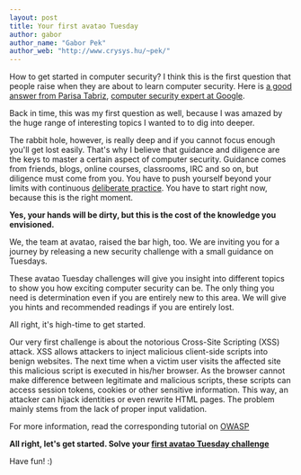 ```yaml
---
layout: post
title: Your first avatao Tuesday
author: gabor
author_name: "Gabor Pek"
author_web: "http://www.crysys.hu/~pek/"
---
```


How to get started in computer security? I think this is the first question that people raise when they are about to learn computer security. Here is [a good answer from Parisa Tabriz](https://medium.freecodecamp.com/so-you-want-to-work-in-security-bc6c10157d23), [computer security expert at Google](https://www.linkedin.com/in/parisa-tabriz-a676472).

Back in time, this was my first question as well, because I was amazed by the huge range of interesting topics I wanted to to dig into deeper. 
<!--excerpt-->
The rabbit hole, however, is really deep and if you cannot focus enough you'll get lost easily. That's why I believe that guidance and diligence are the keys to master a certain aspect of computer security. Guidance comes from friends, blogs, online courses, classrooms, IRC and so on, but diligence must come from you. You have to push yourself beyond your limits with continuous [deliberate practice](https://hbr.org/2007/07/the-making-of-an-expert). You have to start right now, because this is the right moment. 

**Yes, your hands will be dirty, but this is the cost of the knowledge you envisioned.**

We, the team at avatao, raised the bar high, too. We are inviting you for a journey by releasing a new security challenge with a small guidance on Tuesdays. 

These avatao Tuesday challenges will give you insight into different topics to show you how exciting computer security can be. The only thing you need is determination even if you are entirely new to this area. We will give you hints and recommended readings if you are entirely lost. 

All right, it's high-time to get started. 

Our very first challenge is about the notorious Cross-Site Scripting (XSS) attack. XSS allows attackers to inject malicious client-side scripts into benign websites. The next time when a victim user visits the affected site this malicious script is executed in his/her browser. As the browser cannot make difference between legitimate and malicious scripts, these scripts can access session tokens, cookies or other sensitive information. This way, an attacker can hijack identities or even rewrite HTML pages. The problem mainly stems from the lack of proper input validation. 

For more information, read the corresponding tutorial on [OWASP](https://www.owasp.org/index.php/Cross-site_Scripting_(XSS))


**All right, let's get started. Solve your [first avatao Tuesday challenge](https://platform.avatao.com/paths/2bf3c9cb-f759-4915-9a2f-f30164c45fce/challenges/fa6eaf92-2f17-11e6-bdf4-0800200c9a66)**

Have fun! :)